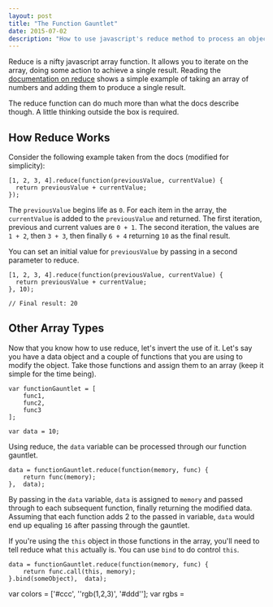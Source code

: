 ```yaml
---
layout: post
title: "The Function Gauntlet"
date: 2015-07-02
description: "How to use javascript's reduce method to process an object through multiple functions."
---
```


Reduce is a nifty javascript array function.  It allows you to iterate on the array, doing some action to achieve a single result. Reading the [documentation on reduce](http://devdocs.io/javascript/global_objects/array/reduce) shows a simple example of taking an array of numbers and adding them to produce a single result.

The reduce function can do much more than what the docs describe though.  A little thinking outside the box is required.
<!--more-->

## How Reduce Works

Consider the following example taken from the docs (modified for simplicity):

```
[1, 2, 3, 4].reduce(function(previousValue, currentValue) {
  return previousValue + currentValue;
});
```
The `previousValue` begins life as `0`.  For each item in the array, the `currentValue` is added to the `previousValue` and returned.  The first iteration, previous and current values are `0 + 1`.  The second iteration, the values are `1 + 2`, then `3 + 3`, then finally `6 + 4` returning `10` as the final result.

You can set an initial value for `previousValue` by passing in a second parameter to reduce.

```
[1, 2, 3, 4].reduce(function(previousValue, currentValue) {
  return previousValue + currentValue;
}, 10);

// Final result: 20
```

## Other Array Types
Now that you know how to use reduce, let's invert the use of it.  Let's say you have a data object and a couple of functions that you are using to modify the object. Take those functions and assign them to an array (keep it simple for the time being).

```
var functionGauntlet = [
	func1,
	func2,
	func3
];

var data = 10;
```
Using reduce, the `data` variable can be processed through our function gauntlet.

```
data = functionGauntlet.reduce(function(memory, func) {
	return func(memory);},  data);
```
By passing in the `data` variable, `data` is assigned to `memory` and passed through to each subsequent function, finally returning the modified data.  Assuming that each function adds 2 to the passed in variable, `data` would end up equaling `16` after passing through the gauntlet.

If you're using the `this` object in those functions in the array, you'll need to tell reduce what `this` actually is.  You can use `bind` to do control `this`.

```
data = functionGauntlet.reduce(function(memory, func) {
	return func.call(this, memory);}.bind(someObject),  data);
```


var colors = ['#ccc', ''rgb(1,2,3)', '#ddd''];
var rgbs = 